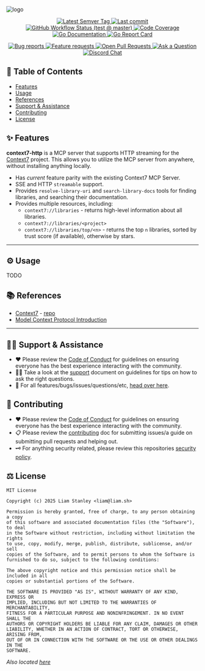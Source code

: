 <!-- template:define:options
{
  "nodescription": true
}
-->
![logo](https://liam.sh/-/gh/svg/lrstanley/context7-http?layout=left&icon=fluent-emoji-flat%3Amagic-wand&icon.width=60&bg=geometric)

<!-- template:begin:header -->
<!-- do not edit anything in this "template" block, its auto-generated -->

<p align="center">
  <a href="https://github.com/lrstanley/context7-http/tags">
    <img title="Latest Semver Tag" src="https://img.shields.io/github/v/tag/lrstanley/context7-http?style=flat-square">
  </a>
  <a href="https://github.com/lrstanley/context7-http/commits/master">
    <img title="Last commit" src="https://img.shields.io/github/last-commit/lrstanley/context7-http?style=flat-square">
  </a>




  <a href="https://github.com/lrstanley/context7-http/actions?query=workflow%3Atest+event%3Apush">
    <img title="GitHub Workflow Status (test @ master)" src="https://img.shields.io/github/actions/workflow/status/lrstanley/context7-http/test.yml?branch=master&label=test&style=flat-square">
  </a>


  <a href="https://codecov.io/gh/lrstanley/context7-http">
    <img title="Code Coverage" src="https://img.shields.io/codecov/c/github/lrstanley/context7-http/master?style=flat-square">
  </a>

  <a href="https://pkg.go.dev/github.com/lrstanley/context7-http">
    <img title="Go Documentation" src="https://pkg.go.dev/badge/github.com/lrstanley/context7-http?style=flat-square">
  </a>
  <a href="https://goreportcard.com/report/github.com/lrstanley/context7-http">
    <img title="Go Report Card" src="https://goreportcard.com/badge/github.com/lrstanley/context7-http?style=flat-square">
  </a>
</p>
<p align="center">
  <a href="https://github.com/lrstanley/context7-http/issues?q=is:open+is:issue+label:bug">
    <img title="Bug reports" src="https://img.shields.io/github/issues/lrstanley/context7-http/bug?label=issues&style=flat-square">
  </a>
  <a href="https://github.com/lrstanley/context7-http/issues?q=is:open+is:issue+label:enhancement">
    <img title="Feature requests" src="https://img.shields.io/github/issues/lrstanley/context7-http/enhancement?label=feature%20requests&style=flat-square">
  </a>
  <a href="https://github.com/lrstanley/context7-http/pulls">
    <img title="Open Pull Requests" src="https://img.shields.io/github/issues-pr/lrstanley/context7-http?label=prs&style=flat-square">
  </a>
  <a href="https://github.com/lrstanley/context7-http/discussions/new?category=q-a">
    <img title="Ask a Question" src="https://img.shields.io/badge/support-ask_a_question!-blue?style=flat-square">
  </a>
  <a href="https://liam.sh/chat"><img src="https://img.shields.io/badge/discord-bytecord-blue.svg?style=flat-square" title="Discord Chat"></a>
</p>
<!-- template:end:header -->

<!-- template:begin:toc -->
<!-- do not edit anything in this "template" block, its auto-generated -->
## :link: Table of Contents

  - [Features](#sparkles-features)
  - [Usage](#gear-usage)
  - [References](#books-references)
  - [Support &amp; Assistance](#raising_hand_man-support--assistance)
  - [Contributing](#handshake-contributing)
  - [License](#balance_scale-license)
<!-- template:end:toc -->

## :sparkles: Features

**context7-http** is a MCP server that supports HTTP streaming for the [Context7](https://context7.com) project.
This allows you to utilize the MCP server from anywhere, without installing anything locally.

- Has _current_ feature parity with the existing Context7 MCP Server.
- SSE and HTTP `streamable` support.
- Provides `resolve-library-uri` and `search-library-docs` tools for finding libraries, and searching their documentation.
- Provides multiple resources, including:
  - `context7://libraries` - returns high-level information about all libraries.
  - `context7://libraries/<project>`
  - `context7://libraries/top/<n>` - returns the top `n` libraries, sorted by trust score (if available), otherwise by stars.

---

## :gear: Usage

TODO

## :books: References

- [Context7](https://context7.com) - [repo](https://github.com/upstash/context7)
- [Model Context Protocol Introduction](https://modelcontextprotocol.io/introduction)

---

<!-- template:begin:support -->
<!-- do not edit anything in this "template" block, its auto-generated -->
## :raising_hand_man: Support & Assistance

* :heart: Please review the [Code of Conduct](.github/CODE_OF_CONDUCT.md) for
     guidelines on ensuring everyone has the best experience interacting with
     the community.
* :raising_hand_man: Take a look at the [support](.github/SUPPORT.md) document on
     guidelines for tips on how to ask the right questions.
* :lady_beetle: For all features/bugs/issues/questions/etc, [head over here](https://github.com/lrstanley/context7-http/issues/new/choose).
<!-- template:end:support -->

<!-- template:begin:contributing -->
<!-- do not edit anything in this "template" block, its auto-generated -->
## :handshake: Contributing

* :heart: Please review the [Code of Conduct](.github/CODE_OF_CONDUCT.md) for guidelines
     on ensuring everyone has the best experience interacting with the
    community.
* :clipboard: Please review the [contributing](.github/CONTRIBUTING.md) doc for submitting
     issues/a guide on submitting pull requests and helping out.
* :old_key: For anything security related, please review this repositories [security policy](https://github.com/lrstanley/context7-http/security/policy).
<!-- template:end:contributing -->

<!-- template:begin:license -->
<!-- do not edit anything in this "template" block, its auto-generated -->
## :balance_scale: License

```
MIT License

Copyright (c) 2025 Liam Stanley <liam@liam.sh>

Permission is hereby granted, free of charge, to any person obtaining a copy
of this software and associated documentation files (the "Software"), to deal
in the Software without restriction, including without limitation the rights
to use, copy, modify, merge, publish, distribute, sublicense, and/or sell
copies of the Software, and to permit persons to whom the Software is
furnished to do so, subject to the following conditions:

The above copyright notice and this permission notice shall be included in all
copies or substantial portions of the Software.

THE SOFTWARE IS PROVIDED "AS IS", WITHOUT WARRANTY OF ANY KIND, EXPRESS OR
IMPLIED, INCLUDING BUT NOT LIMITED TO THE WARRANTIES OF MERCHANTABILITY,
FITNESS FOR A PARTICULAR PURPOSE AND NONINFRINGEMENT. IN NO EVENT SHALL THE
AUTHORS OR COPYRIGHT HOLDERS BE LIABLE FOR ANY CLAIM, DAMAGES OR OTHER
LIABILITY, WHETHER IN AN ACTION OF CONTRACT, TORT OR OTHERWISE, ARISING FROM,
OUT OF OR IN CONNECTION WITH THE SOFTWARE OR THE USE OR OTHER DEALINGS IN THE
SOFTWARE.
```

_Also located [here](LICENSE)_
<!-- template:end:license -->
